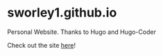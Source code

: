 # sworley1.github.io
Personal Website. Thanks to Hugo and Hugo-Coder

Check out the site [here](https://sworley1.github.io/)! 
